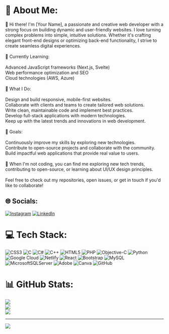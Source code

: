 # 💫 About Me:
👋 Hi there! I'm [Your Name], a passionate and creative web developer with a strong focus on building dynamic and user-friendly websites. I love turning complex problems into simple, intuitive solutions. Whether it's crafting elegant front-end designs or optimizing back-end functionality, I strive to create seamless digital experiences.<br><br>🚀 Currently Learning:<br><br>Advanced JavaScript frameworks (Next.js, Svelte)<br>Web performance optimization and SEO<br>Cloud technologies (AWS, Azure)<br> <br>💼 What I Do:<br><br>Design and build responsive, mobile-first websites.<br>Collaborate with clients and teams to create tailored web solutions.<br>Write clean, maintainable code and implement best practices.<br>Develop full-stack applications with modern technologies.<br>Keep up with the latest trends and innovations in web development.<br><br>🎯 Goals:<br><br>Continuously improve my skills by exploring new technologies.<br>Contribute to open-source projects and collaborate with the community.<br>Build impactful web applications that provide real value to users.<br><br>🌱 When I'm not coding, you can find me exploring new tech trends, contributing to open-source, or learning about UI/UX design principles.<br><br>Feel free to check out my repositories, open issues, or get in touch if you'd like to collaborate!


## 🌐 Socials:
[![Instagram](https://img.shields.io/badge/Instagram-%23E4405F.svg?logo=Instagram&logoColor=white)](https://instagram.com/_ashikmathew_) [![LinkedIn](https://img.shields.io/badge/LinkedIn-%230077B5.svg?logo=linkedin&logoColor=white)](https://linkedin.com/in/Ashikmathewvarughese) 

# 💻 Tech Stack:
![CSS3](https://img.shields.io/badge/css3-%231572B6.svg?style=flat-square&logo=css3&logoColor=white) ![C](https://img.shields.io/badge/c-%2300599C.svg?style=flat-square&logo=c&logoColor=white) ![C#](https://img.shields.io/badge/c%23-%23239120.svg?style=flat-square&logo=csharp&logoColor=white) ![C++](https://img.shields.io/badge/c++-%2300599C.svg?style=flat-square&logo=c%2B%2B&logoColor=white) ![HTML5](https://img.shields.io/badge/html5-%23E34F26.svg?style=flat-square&logo=html5&logoColor=white) ![PHP](https://img.shields.io/badge/php-%23777BB4.svg?style=flat-square&logo=php&logoColor=white) ![Objective-C](https://img.shields.io/badge/OBJECTIVE--C-%233A95E3.svg?style=flat-square&logo=apple&logoColor=white) ![Python](https://img.shields.io/badge/python-3670A0?style=flat-square&logo=python&logoColor=ffdd54) ![Google Cloud](https://img.shields.io/badge/GoogleCloud-%234285F4.svg?style=flat-square&logo=google-cloud&logoColor=white) ![Netlify](https://img.shields.io/badge/netlify-%23000000.svg?style=flat-square&logo=netlify&logoColor=#00C7B7) ![React](https://img.shields.io/badge/react-%2320232a.svg?style=flat-square&logo=react&logoColor=%2361DAFB) ![Bootstrap](https://img.shields.io/badge/bootstrap-%238511FA.svg?style=flat-square&logo=bootstrap&logoColor=white) ![MySQL](https://img.shields.io/badge/mysql-4479A1.svg?style=flat-square&logo=mysql&logoColor=white) ![MicrosoftSQLServer](https://img.shields.io/badge/Microsoft%20SQL%20Server-CC2927?style=flat-square&logo=microsoft%20sql%20server&logoColor=white) ![Adobe](https://img.shields.io/badge/adobe-%23FF0000.svg?style=flat-square&logo=adobe&logoColor=white) ![Canva](https://img.shields.io/badge/Canva-%2300C4CC.svg?style=flat-square&logo=Canva&logoColor=white) ![GitHub](https://img.shields.io/badge/github-%23121011.svg?style=flat-square&logo=github&logoColor=white)
# 📊 GitHub Stats:
![](https://github-readme-stats.vercel.app/api?username=4ashikmathew&theme=dark&hide_border=false&include_all_commits=false&count_private=false)<br/>
![](https://github-readme-streak-stats.herokuapp.com/?user=4ashikmathew&theme=dark&hide_border=false)<br/>
![](https://github-readme-stats.vercel.app/api/top-langs/?username=4ashikmathew&theme=dark&hide_border=false&include_all_commits=false&count_private=false&layout=compact)

---
[![](https://visitcount.itsvg.in/api?id=4ashikmathew&icon=0&color=0)](https://visitcount.itsvg.in)

<!-- Proudly created with GPRM ( https://gprm.itsvg.in ) -->
